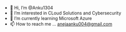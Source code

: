- 👋 Hi, I’m @Anku1304
- 👀 I’m interested in CLoud Solutions and Cybersecurity
- 🌱 I’m currently learning Microsoft Azure
- 📫 How to reach me ... anejaanku004@gmail.com

<!---
Anku1304/Anku1304 is a ✨ special ✨ repository because its `README.md` (this file) appears on your GitHub profile.
You can click the Preview link to take a look at your changes.
---
